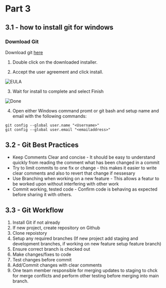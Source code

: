 # Part 3

## 3.1 - how to install git for windows 

### Download Git

Download git [here](https://github.com/git-for-windows/git/releases/download/v2.42.0.windows.1/Git-2.42.0-64-bit.exe)

1. Double click on the downloaded installer.

2. Accept the user agreement and click install.

![EULA](/Images/EULA.png)

3. Wait for install to complete and select Finish

![Done](/Images/done.png)

4. Open either Windows command promt or git bash and setup name and email with the following commands:

```
git config --global user.name "<Username>"
git config --global user.email "<emailaddress>"
```

## 3.2 -  Git Best Practices

* Keep Comments Clear and concise - It should be easy to understand quickly from reading the comment what has been changed in a commit
* Try to limit commits to one fix or change - this makes it easier to write clear comments and also to revert that change if nessesary
* Use Branching when working on a new feature - This allows a featur to be worked upon without interfering with other work
* Commit working, tested code - Confirm code is behaving as expected before sharing it with others.
 
## 3.3 - Git Workflow

1. Install Git if not already
2. If new project, create repository on Github
3. Clone repoistory 
4. Setup any required branches (If new project add staging and development branches, if working on new feature setup feature branch)
5. Ensure correct branch is checked out
6. Make changes/fixes to code
7. Test changes before commit
8. Add/Commit changes with clear comments
9. One team member responsible for merging updates to staging to chck for merge conflicts and perform other testing before merging into main branch.

